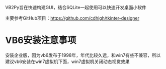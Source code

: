 VB2Py旨在快速构建GUI，结合SQLite一起使用可以快速开发桌面小软件

主要参考GitHub项目：https://github.com/cdhigh/tkinter-designer

# VB6安装注意事项
安装企业版，因为vb6发布于1998年，年代比较久远，和win7有些不兼容，所以建议vb6安装在win7虚拟机下面，win7虚拟机关闭动态视觉效果
